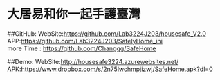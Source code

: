 # 大居易和你一起手護臺灣

##GitHub:
WebSite:https://github.com/Lab3224J203/housesafe_V2.0   <br>
APP:https://github.com/Lab3224J203/SafelyHome_ini   <br>
more Time : https://github.com/Changgg/SafeHome <br>

##Demo:
WebSite:http://housesafe3224.azurewebsites.net/ <br>
APK:https://www.dropbox.com/s/2n75lwchmpjizwj/SafeHome.apk?dl=0 <br>
